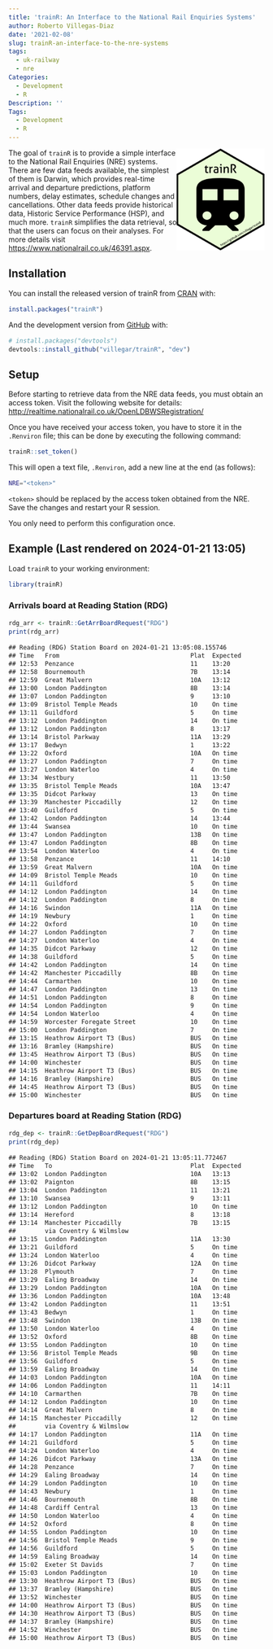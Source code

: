 ```yaml
---
title: 'trainR: An Interface to the National Rail Enquiries Systems'
author: Roberto Villegas-Diaz
date: '2021-02-08'
slug: trainR-an-interface-to-the-nre-systems
tags:
  - uk-railway
  - nre
Categories:
  - Development
  - R
Description: ''
Tags:
  - Development
  - R
---
```


<img src="https://raw.githubusercontent.com/villegar/trainR/main/inst/images/logo.png" alt="logo" align="right" height=200px/>

The goal of `trainR` is to provide a simple interface to the 
National Rail Enquiries (NRE) systems. There are few data feeds 
available, the simplest of them is Darwin, which provides real-time 
arrival and departure predictions, platform numbers, delay estimates, 
schedule changes and cancellations. Other data feeds provide historical 
data, Historic Service Performance (HSP), and much more. `trainR` 
simplifies the data retrieval, so that the users can focus on their 
analyses. For more details visit 
https://www.nationalrail.co.uk/46391.aspx.

## Installation

You can install the released version of trainR from [CRAN](https://CRAN.R-project.org) with:

``` r
install.packages("trainR")
```

And the development version from [GitHub](https://github.com/) with:

``` r
# install.packages("devtools")
devtools::install_github("villegar/trainR", "dev")
```

## Setup
Before starting to retrieve data from the NRE data feeds, you must obtain an access token. 
Visit the following website for details: http://realtime.nationalrail.co.uk/OpenLDBWSRegistration/

Once you have received your access token, you have to store it in the `.Renviron` file; this can be 
done by executing the following command:


```r
trainR::set_token()
```

This will open a text file, `.Renviron`, add a new line at the end (as follows):

```bash
NRE="<token>"
```

`<token>` should be replaced by the access token obtained from the NRE. Save the changes and restart 
your R session.

You only need to perform this configuration once.

## Example (Last rendered on 2024-01-21 13:05)

Load `trainR` to your working environment:

```r
library(trainR)
```

### Arrivals board at Reading Station (RDG)


```r
rdg_arr <- trainR::GetArrBoardRequest("RDG")
print(rdg_arr)
```

```
## Reading (RDG) Station Board on 2024-01-21 13:05:08.155746
## Time   From                                    Plat  Expected
## 12:53  Penzance                                11    13:20
## 12:58  Bournemouth                             7B    13:14
## 12:59  Great Malvern                           10A   13:12
## 13:00  London Paddington                       8B    13:14
## 13:07  London Paddington                       9     13:10
## 13:09  Bristol Temple Meads                    10    On time
## 13:11  Guildford                               5     On time
## 13:12  London Paddington                       14    On time
## 13:12  London Paddington                       8     13:17
## 13:14  Bristol Parkway                         11A   13:29
## 13:17  Bedwyn                                  1     13:22
## 13:22  Oxford                                  10A   On time
## 13:27  London Paddington                       7     On time
## 13:27  London Waterloo                         4     On time
## 13:34  Westbury                                11    13:50
## 13:35  Bristol Temple Meads                    10A   13:47
## 13:35  Didcot Parkway                          13    On time
## 13:39  Manchester Piccadilly                   12    On time
## 13:40  Guildford                               5     On time
## 13:42  London Paddington                       14    13:44
## 13:44  Swansea                                 10    On time
## 13:47  London Paddington                       13B   On time
## 13:47  London Paddington                       8B    On time
## 13:54  London Waterloo                         4     On time
## 13:58  Penzance                                11    14:10
## 13:59  Great Malvern                           10A   On time
## 14:09  Bristol Temple Meads                    10    On time
## 14:11  Guildford                               5     On time
## 14:12  London Paddington                       14    On time
## 14:12  London Paddington                       8     On time
## 14:16  Swindon                                 11A   On time
## 14:19  Newbury                                 1     On time
## 14:22  Oxford                                  10    On time
## 14:27  London Paddington                       7     On time
## 14:27  London Waterloo                         4     On time
## 14:35  Didcot Parkway                          12    On time
## 14:38  Guildford                               5     On time
## 14:42  London Paddington                       14    On time
## 14:42  Manchester Piccadilly                   8B    On time
## 14:44  Carmarthen                              10    On time
## 14:47  London Paddington                       13    On time
## 14:51  London Paddington                       8     On time
## 14:54  London Paddington                       9     On time
## 14:54  London Waterloo                         4     On time
## 14:59  Worcester Foregate Street               10    On time
## 15:00  London Paddington                       7     On time
## 13:15  Heathrow Airport T3 (Bus)               BUS   On time
## 13:16  Bramley (Hampshire)                     BUS   On time
## 13:45  Heathrow Airport T3 (Bus)               BUS   On time
## 14:00  Winchester                              BUS   On time
## 14:15  Heathrow Airport T3 (Bus)               BUS   On time
## 14:16  Bramley (Hampshire)                     BUS   On time
## 14:45  Heathrow Airport T3 (Bus)               BUS   On time
## 15:00  Winchester                              BUS   On time
```

### Departures board at Reading Station (RDG)


```r
rdg_dep <- trainR::GetDepBoardRequest("RDG")
print(rdg_dep)
```

```
## Reading (RDG) Station Board on 2024-01-21 13:05:11.772467
## Time   To                                      Plat  Expected
## 13:02  London Paddington                       10A   13:13
## 13:02  Paignton                                8B    13:15
## 13:04  London Paddington                       11    13:21
## 13:10  Swansea                                 9     13:11
## 13:12  London Paddington                       10    On time
## 13:14  Hereford                                8     13:18
## 13:14  Manchester Piccadilly                   7B    13:15
##        via Coventry & Wilmslow                 
## 13:15  London Paddington                       11A   13:30
## 13:21  Guildford                               5     On time
## 13:24  London Waterloo                         4     On time
## 13:26  Didcot Parkway                          12A   On time
## 13:28  Plymouth                                7     On time
## 13:29  Ealing Broadway                         14    On time
## 13:29  London Paddington                       10A   On time
## 13:36  London Paddington                       10A   13:48
## 13:42  London Paddington                       11    13:51
## 13:43  Bedwyn                                  1     On time
## 13:48  Swindon                                 13B   On time
## 13:50  London Waterloo                         4     On time
## 13:52  Oxford                                  8B    On time
## 13:55  London Paddington                       10    On time
## 13:56  Bristol Temple Meads                    9B    On time
## 13:56  Guildford                               5     On time
## 13:59  Ealing Broadway                         14    On time
## 14:03  London Paddington                       10A   On time
## 14:06  London Paddington                       11    14:11
## 14:10  Carmarthen                              7B    On time
## 14:12  London Paddington                       10    On time
## 14:14  Great Malvern                           8     On time
## 14:15  Manchester Piccadilly                   12    On time
##        via Coventry & Wilmslow                 
## 14:17  London Paddington                       11A   On time
## 14:21  Guildford                               5     On time
## 14:24  London Waterloo                         4     On time
## 14:26  Didcot Parkway                          13A   On time
## 14:28  Penzance                                7     On time
## 14:29  Ealing Broadway                         14    On time
## 14:29  London Paddington                       10    On time
## 14:43  Newbury                                 1     On time
## 14:46  Bournemouth                             8B    On time
## 14:48  Cardiff Central                         13    On time
## 14:50  London Waterloo                         4     On time
## 14:52  Oxford                                  8     On time
## 14:55  London Paddington                       10    On time
## 14:56  Bristol Temple Meads                    9     On time
## 14:56  Guildford                               5     On time
## 14:59  Ealing Broadway                         14    On time
## 15:02  Exeter St Davids                        7     On time
## 15:03  London Paddington                       10    On time
## 13:30  Heathrow Airport T3 (Bus)               BUS   On time
## 13:37  Bramley (Hampshire)                     BUS   On time
## 13:52  Winchester                              BUS   On time
## 14:00  Heathrow Airport T3 (Bus)               BUS   On time
## 14:30  Heathrow Airport T3 (Bus)               BUS   On time
## 14:37  Bramley (Hampshire)                     BUS   On time
## 14:52  Winchester                              BUS   On time
## 15:00  Heathrow Airport T3 (Bus)               BUS   On time
```
